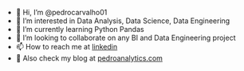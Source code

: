 - 👋 Hi, I’m @pedrocarvalho01
- 👀 I’m interested in Data Analysis, Data Science, Data Engineering
- 🌱 I’m currently learning Python Pandas
- 💞️ I’m looking to collaborate on any BI and Data Engineering project
- 📫 How to reach me at [linkedin](https://www.linkedin.com/in/p3drocarvalho/)
- 👀 Also check my blog at [pedroanalytics.com](https://pedroanalytics.com/)

<!---
pedrocarvalho01/pedrocarvalho01 is a ✨ special ✨ repository because its `README.md` (this file) appears on your GitHub profile.
You can click the Preview link to take a look at your changes.
--->
